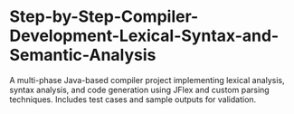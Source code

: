 # Step-by-Step-Compiler-Development-Lexical-Syntax-and-Semantic-Analysis
A multi-phase Java-based compiler project implementing lexical analysis, syntax analysis, and code generation using JFlex and custom parsing techniques. Includes test cases and sample outputs for validation.
